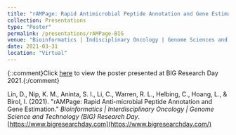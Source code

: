 ```yaml
---
title: "rAMPage: Rapid Antimicrobial Peptide Annotation and Gene Estimation"
collection: Presentations
type: "Poster"
permalink: /presentations/rAMPage-BIG
venue: "Bioinformatics | Indisciplinary Oncology | Genome Sciences and Technology (BIG) Research Day"
date: 2021-03-31
location: "Virtual"
---
```


{::comment}Click [here]() to view the poster presented at BIG Research Day 2021.{:/comment} 

Lin, D., Nip, K. M., Aninta, S. I., Li, C., Warren, R. L., Helbing, C., Hoang, L., & Birol, I. (2021). "rAMPage: Rapid Anti-microbial Peptide Annotation and Gene Estimation." _Bioinformatics \| Interdisciplinary Oncology \| Genome Science and Technology (BIG) Research Day_. [https://www.bigresearchday.com](https://www.bigresearchday.com/)
